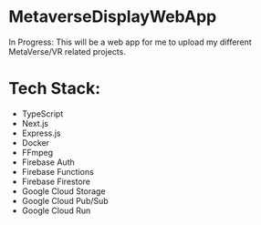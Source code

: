 # MetaverseDisplayWebApp

In Progress: This will be a web app for me to upload my different MetaVerse/VR related projects.

# Tech Stack:
* TypeScript
* Next.js
* Express.js
* Docker
* FFmpeg
* Firebase Auth
* Firebase Functions
* Firebase Firestore
* Google Cloud Storage
* Google Cloud Pub/Sub
* Google Cloud Run
